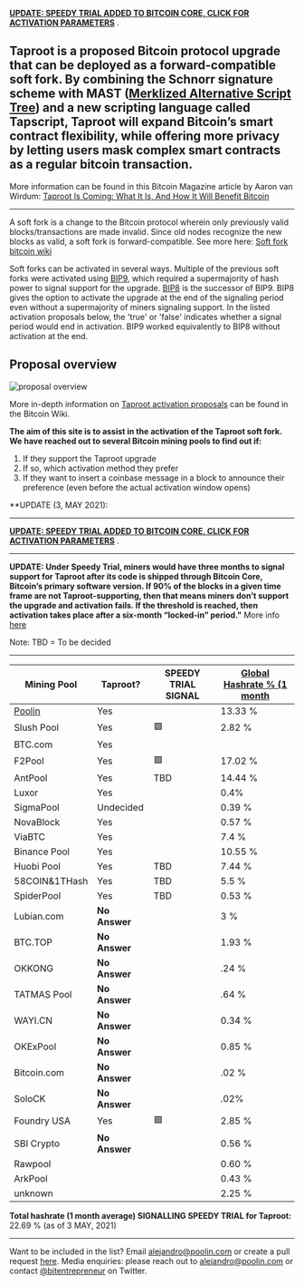<span style="color:blue"> **[UPDATE: SPEEDY TRIAL ADDED TO BITCOIN CORE, CLICK FOR ACTIVATION PARAMETERS](https://github.com/bitcoin/bitcoin/pull/21686)** </span>.


## Taproot is a proposed Bitcoin protocol upgrade that can be deployed as a forward-compatible soft fork. By combining the Schnorr signature scheme with MAST ([Merklized Alternative Script Tree](https://bitcoin.stackexchange.com/questions/99539/what-are-merklized-alternative-script-trees)) and a new scripting language called Tapscript, Taproot will expand Bitcoin’s smart contract flexibility, while offering more privacy by letting users mask complex smart contracts as a regular bitcoin transaction.
More information can be found in this Bitcoin Magazine article by Aaron van Wirdum: [Taproot Is Coming: What It Is, And How It Will Benefit Bitcoin](https://bitcoinmagazine.com/articles/taproot-coming-what-it-and-how-it-will-benefit-bitcoin)

------

A soft fork is a change to the Bitcoin protocol wherein only previously valid blocks/transactions are made invalid. Since old nodes recognize the new blocks as valid, a soft fork is forward-compatible. See more here: [Soft fork bitcoin wiki](https://en.bitcoin.it/wiki/Softfork) 

Soft forks can be activated in several ways. Multiple of the previous soft forks were activated using [BIP9](https://en.bitcoin.it/wiki/BIP_0009), which required a supermajority of hash power to signal support for the upgrade. [BIP8](https://en.bitcoin.it/wiki/BIP_0008) is the successor of BIP9. BIP8 gives the option to activate the upgrade at the end of the signaling period even without a supermajority of miners signaling support. In the listed activation proposals below, the 'true' or 'false' indicates whether a signal period would end in activation. BIP9 worked equivalently to BIP8 without activation at the end.

## Proposal overview

![proposal overview](https://en.bitcoin.it/w/images/en/1/19/Activation-timeline.png)

More in-depth information on [Taproot activation proposals](https://en.bitcoin.it/wiki/Taproot_activation_proposals) can be found in the Bitcoin Wiki.

**The aim of this site is to assist in the activation of the Taproot soft fork. We have reached out to several Bitcoin mining pools to find out if:**

1. If they support the Taproot upgrade
1. If so, which activation method they prefer
1. If they want to insert a coinbase message in a block to announce their preference (even before the actual activation window opens)


**UPDATE (3, MAY 2021): 


------

<span style="color:blue"> **[UPDATE: SPEEDY TRIAL ADDED TO BITCOIN CORE, CLICK FOR ACTIVATION PARAMETERS](https://github.com/bitcoin/bitcoin/pull/21686)** </span>.


------


**UPDATE: Under Speedy Trial, miners would have three months to signal support for Taproot after its code is shipped through Bitcoin Core, Bitcoin’s primary software version. If 90% of the blocks in a given time frame are not Taproot-supporting, then that means miners don’t support the upgrade and activation fails. If the threshold is reached, then activation takes place after a six-month “locked-in” period."** More info [here](https://www.coindesk.com/speedy-trial-taproot-activation-bitcoin-safety-net-uasf)

Note: TBD = To be decided

------

 Mining Pool |   Taproot?    | SPEEDY TRIAL SIGNAL | [Global Hashrate % (1 month](https://btc.com/stats/pool?pool_mode=month) |
------------ | ------------- | ------------- | ------------- |
[Poolin](https://poolin.com) | Yes | | 13.33 %	|
Slush Pool | Yes | 🟩 | 2.82 %	|
BTC.com | Yes  | |  | 9.58 %	
F2Pool | Yes | 🟩  | 17.02 %	
AntPool | Yes | TBD | 14.44 %	
Luxor | Yes | |   0.4% 
SigmaPool | Undecided | |  0.39 %
NovaBlock  | Yes |  |   0.57 % 
ViaBTC   | Yes | |  7.4 %
Binance Pool | Yes | |  10.55 %	
Huobi Pool | Yes |  TBD|  7.44 %
58COIN&1THash	| Yes |  TBD|  5.5 %	
SpiderPool	| Yes | TBD|  0.53 %	
Lubian.com | **No Answer** | |   3 %
BTC.TOP | **No Answer** | |   1.93 %	
OKKONG | **No Answer** |  |   .24 %
TATMAS Pool | **No Answer** | |  .64 %
WAYI.CN | **No Answer** | |   0.34 %	
OKExPool | **No Answer** | |   0.85 %	
Bitcoin.com | **No Answer** | |   .02 %
SoloCK | **No Answer** |  |   .02%
Foundry USA | Yes | 🟩 |  2.85 %	
SBI Crypto | **No Answer** | |   0.56 %	
Rawpool | | |  0.60 %	
ArkPool | | |  0.43 %	
unknown | | |  2.25 %	


**Total hashrate (1 month average) SIGNALLING SPEEDY TRIAL for Taproot:** 22.69 % (as of 3 MAY, 2021)

------

Want to be included in the list? Email <alejandro@poolin.com> or create a pull request [here](https://github.com/taprootactivation). 
Media enquiries: please reach out to <alejandro@poolin.com> or contact [@bitentrepreneur](https://twitter.com/bitentrepreneur) on Twitter.

